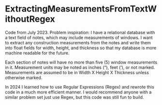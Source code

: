 # ExtractingMeasurementsFromTextWithoutRegex
Code from July 2023.
Problem inspiration: I have a relational database with a text field of notes, which may include measurements of windows. I want to extract any construction measurements from the notes and write them into float fields for width, height, and thickness so that my database is more machine readable for the future.

Each section of notes will have no more than five (5) window measurements in it. Measurement units may be noted as inches (“), feet (‘), or not marked. Measurements are assumed to be in Width X Height X Thickness unless otherwise marked. 

In 2024 I learned how to use Regular Expressions (Regex) and rewrote this code in a much more efficient manner. I would recommend anyone with a similar problem set just use Regex, but this code was still fun to build.
